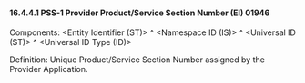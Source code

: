 #### 16.4.4.1 PSS-1 Provider Product/Service Section Number (EI) 01946

Components: &lt;Entity Identifier (ST)> ^ &lt;Namespace ID (IS)> ^ &lt;Universal ID (ST)> ^ &lt;Universal ID Type (ID)>

Definition: Unique Product/Service Section Number assigned by the Provider Application.

